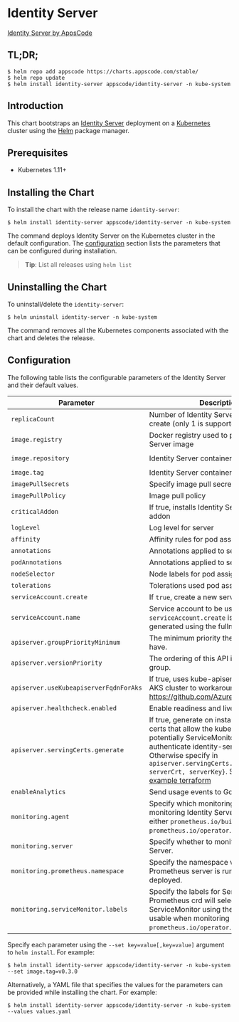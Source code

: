 # Identity Server

[Identity Server by AppsCode](https://github.com/kubeshield/identity-server)

## TL;DR;

```console
$ helm repo add appscode https://charts.appscode.com/stable/
$ helm repo update
$ helm install identity-server appscode/identity-server -n kube-system
```

## Introduction

This chart bootstraps an [Identity Server](https://github.com/kubeshield/identity-server) deployment on a [Kubernetes](http://kubernetes.io) cluster using the [Helm](https://helm.sh) package manager.

## Prerequisites

- Kubernetes 1.11+

## Installing the Chart

To install the chart with the release name `identity-server`:

```console
$ helm install identity-server appscode/identity-server -n kube-system
```

The command deploys Identity Server on the Kubernetes cluster in the default configuration. The [configuration](#configuration) section lists the parameters that can be configured during installation.

> **Tip**: List all releases using `helm list`

## Uninstalling the Chart

To uninstall/delete the `identity-server`:

```console
$ helm uninstall identity-server -n kube-system
```

The command removes all the Kubernetes components associated with the chart and deletes the release.

## Configuration

The following table lists the configurable parameters of the Identity Server and their default values.

| Parameter                               | Description                                                                                                                                                                                                                                                                                                                                                 | Default                                                   |
| --------------------------------------- | ----------------------------------------------------------------------------------------------------------------------------------------------------------------------------------------------------------------------------------------------------------------------------------------------------------------------------------------------------------- | --------------------------------------------------------- |
| `replicaCount`                          | Number of Identity Server replicas to create (only 1 is supported)                                                                                                                                                                                                                                                                                          | `1`                                                       |
| `image.registry`                        | Docker registry used to pull Identity Server image                                                                                                                                                                                                                                                                                                          | `kubeshield`                                              |
| `image.repository`                      | Identity Server container image                                                                                                                                                                                                                                                                                                                             | `identity-server`                                         |
| `image.tag`                             | Identity Server container image tag                                                                                                                                                                                                                                                                                                                         | `v0.1.0`                                                  |
| `imagePullSecrets`                      | Specify image pull secrets                                                                                                                                                                                                                                                                                                                                  | `[]`                                                      |
| `imagePullPolicy`                       | Image pull policy                                                                                                                                                                                                                                                                                                                                           | `IfNotPresent`                                            |
| `criticalAddon`                         | If true, installs Identity Server as critical addon                                                                                                                                                                                                                                                                                                         | `false`                                                   |
| `logLevel`                              | Log level for server                                                                                                                                                                                                                                                                                                                                        | `3`                                                       |
| `affinity`                              | Affinity rules for pod assignment                                                                                                                                                                                                                                                                                                                           | `{}`                                                      |
| `annotations`                           | Annotations applied to server deployment                                                                                                                                 | `{}`                                                      |
| `podAnnotations`                        | Annotations applied to server pod(s)                                                                                                                                     | `{}`                                                      |
| `nodeSelector`                          | Node labels for pod assignment                                                                                                                                                                                                                                                                                                                              | `{}`                                                      |
| `tolerations`                           | Tolerations used pod assignment                                                                                                                                                                                                                                                                                                                             | `{}`                                                      |
| `serviceAccount.create`                 | If `true`, create a new service account                                                                                                                                                                                                                                                                                                                     | `true`                                                    |
| `serviceAccount.name`                   | Service account to be used. If not set and `serviceAccount.create` is `true`, a name is generated using the fullname template                                                                                                                                                                                                                               | ``                                                        |
| `apiserver.groupPriorityMinimum`        | The minimum priority the group should have.                                                                                                                                                                                                                                                                                                                 | 10000                                                     |
| `apiserver.versionPriority`             | The ordering of this API inside of the group.                                                                                                                                                                                                                                                                                                               | 15                                                        |
| `apiserver.useKubeapiserverFqdnForAks`  | If true, uses kube-apiserver FQDN for AKS cluster to workaround https://github.com/Azure/AKS/issues/522                                                                                                                                                                                                                                                     | `true`                                                    |
| `apiserver.healthcheck.enabled`         | Enable readiness and liveliness probes                                                                                                                                                                                                                                                                                                                      | `false`                                                   |
| `apiserver.servingCerts.generate`       | If true, generate on install/upgrade the certs that allow the kube-apiserver (and potentially ServiceMonitor) to authenticate identity-server pods. Otherwise specify in `apiserver.servingCerts.{caCrt, serverCrt, serverKey}`. See also: [example terraform](https://github.com/kubeshield/identity-server/blob/master/charts/identity-server/example-terraform.tf) | `true`                                          |
| `enableAnalytics`                       | Send usage events to Google Analytics                                                                                                                                                                                                                                                                                                                       | `true`                                                    |
| `monitoring.agent`                      | Specify which monitoring agent to use for monitoring Identity Server. It accepts either `prometheus.io/builtin` or `prometheus.io/operator`.                                                                                                                                                                                                                | `none`                                                    |
| `monitoring.server`                     | Specify whether to monitor Identity Server.                                                                                                                                                                                                                                                                                                                 | `false`                                                   |
| `monitoring.prometheus.namespace`       | Specify the namespace where Prometheus server is running or will be deployed.                                                                                                                                                                                                                                                                               | Release namespace                                         |
| `monitoring.serviceMonitor.labels`      | Specify the labels for ServiceMonitor. Prometheus crd will select ServiceMonitor using these labels. Only usable when monitoring agent is `prometheus.io/operator`.                                                                                                                                                                                         | `app: <generated app name>` and `release: <release name>` |

Specify each parameter using the `--set key=value[,key=value]` argument to `helm install`. For example:

```console
$ helm install identity-server appscode/identity-server -n kube-system --set image.tag=v0.3.0
```

Alternatively, a YAML file that specifies the values for the parameters can be provided while
installing the chart. For example:

```console
$ helm install identity-server appscode/identity-server -n kube-system --values values.yaml
```
